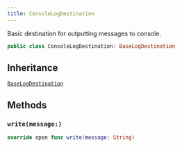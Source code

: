 ```yaml
---
title: ConsoleLogDestination
---
```


Basic destination for outputting messages to console.

``` swift
public class ConsoleLogDestination: BaseLogDestination 
```

## Inheritance

[`BaseLogDestination`](base-log-destination.md)

## Methods

### `write(message:)`

``` swift
override open func write(message: String) 
```
